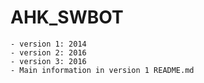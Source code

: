 # AHK_SWBOT
	- version 1: 2014
	- version 2: 2016
	- version 3: 2016
	- Main information in version 1 README.md
